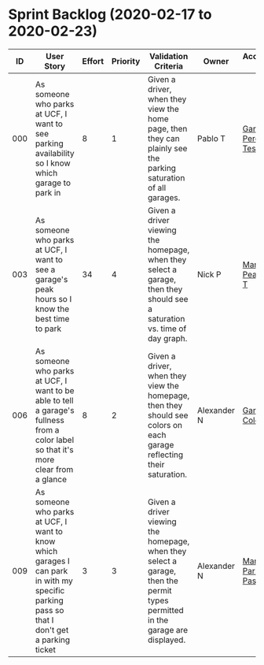 # Sprint Backlog (2020-02-17 to 2020-02-23)

| ID | User Story | Effort | Priority | Validation Criteria | Owner | Acceptance Test|
|----|------------|--------|----------|---------------------|-------|---------|
| 000 | As someone who parks at UCF, I want to see parking availability so I know which garage to park in	 | 8 | 1 | 	Given a driver, when they view the home page, then they can plainly see the parking saturation of all garages. | Pablo T | [Garage Percentage Test](https://github.com/kildar2112/4331_UCFMAP/blob/master/tests/GaragePercentageTest.java)|
| 003 | As someone who parks at UCF, I want to see a garage's peak hours so I know the best time to park | 34 | 4 | Given a driver viewing the homepage, when they select a garage, then they should see a saturation vs. time of day graph. | Nick P | [Manual Peak Hours T](https://github.com/kildar2112/4331_UCFMAP/blob/master/tests/Manual%20Peak%20Hours%20Test.md) |
| 006 | As someone who parks at UCF, I want to be able to tell a garage's fullness from a color label so that it's more clear from a glance | 8 | 2 | Given a driver, when they view the homepage, then they should see colors on each garage reflecting their saturation. | Alexander N | [Garage Color Test](https://github.com/kildar2112/4331_UCFMAP/blob/master/tests/GarageColorTest.java) |
| 009 | As someone who parks at UCF, I want to know which garages I can park in with my specific parking pass so that I don't get a parking ticket | 3 | 3 | Given a driver viewing the homepage, when they select a garage, then the permit types permitted in the garage are displayed. | Alexander N | [Manual Parking Pass Test](https://github.com/kildar2112/4331_UCFMAP/blob/master/tests/Manual%20Parking%20Pass%20Test.md)|
